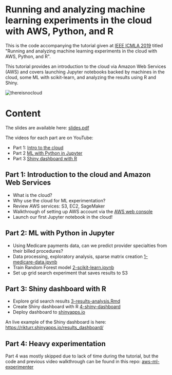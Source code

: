 # Running and analyzing machine learning experiments in the cloud with AWS, Python, and R

This is the code accompanying the tutorial given at [IEEE ICMLA 2019](https://www.icmla-conference.org/icmla19/) titled "Running and analyzing machine learning experiments in the cloud with AWS, Python, and R".

This tutorial provides an introduction to the cloud via Amazon Web Services (AWS) and covers launching Jupyter notebooks backed by machines in the cloud, some ML with scikit-learn, and analyzing the results using R and Shiny.

![thereisnocloud](https://miro.medium.com/max/650/1*el4nHcOQdfHxzzcTC99jDw.png)

# Content

The slides are available here: [slides.pdf](https://github.com/rikturr/icmla-aws-ml/blob/master/slides.pdf)

The videos for each part are on YouTube:

- Part 1: [Intro to the cloud](https://youtu.be/V_-Hu0PtJu8)
- Part 2 [ML with Python in Jupyter](https://youtu.be/wQUv5wglo84)
- Part 3 [Shiny dashboard with R](https://youtu.be/O52FqcREyIo)

## Part 1: Introduction to the cloud and Amazon Web Services

- What is the cloud?
- Why use the cloud for ML experimentation?
- Review AWS services: S3, EC2, SageMaker
- Walkthrough of setting up AWS account via the [AWS web console](http://console.aws.amazon.com)
- Launch our first Jupyter notebook in the cloud!

## Part 2: ML with Python in Jupyter

- Using Medicare payments data, can we predict provider specialties from their billed procedures?
- Data processing, exploratory analysis, sparse matrix creation [1-medicare-data.ipynb](https://github.com/rikturr/icmla-aws-ml/blob/master/1-medicare-data.ipynb)
- Train Random Forest model [2-scikit-learn.ipynb](https://github.com/rikturr/icmla-aws-ml/blob/master/2-scikit-learn.ipynb)
- Set up grid search experiment that saves results to S3

## Part 3: Shiny dashboard with R

- Explore grid search results [3-results-analysis.Rmd](https://github.com/rikturr/icmla-aws-ml/blob/master/3-results-analysis.Rmd)
- Create Shiny dashboard with R [4-shiny-dashboard](https://github.com/rikturr/icmla-aws-ml/blob/master/4-shiny-dashboard/app.R)
- Deploy dashboard to [shinyapps.io](https://www.shinyapps.io)

An live example of the Shiny dashboard is here: https://rikturr.shinyapps.io/results_dashboard/

## Part 4: Heavy experimentation

Part 4 was mostly skipped due to lack of time during the tutorial, but the code and previous video walkthrough can be found in this repo: [aws-ml-experimenter](https://github.com/rikturr/aws-ml-experimenter)